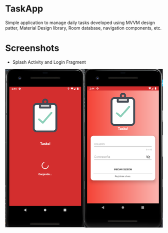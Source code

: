 # TaskApp
 Simple application to manage daily tasks developed using MVVM design patter,
  Material Design library, Room database, navigation components, etc.
  
  # Screenshots
  - Splash Activity and Login Fragment
  
  ![Splash Activity and Login](https://github.com/Nicolamber/TaskApp/blob/master/appScreenshots/Splash_and_login_screenshot.png)

